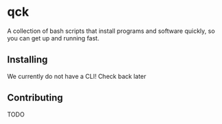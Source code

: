 # qck

A collection of bash scripts that install programs and software quickly, so you can get up and running fast.

## Installing

We currently do not have a CLI! Check back later

## Contributing

TODO

